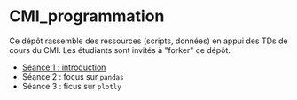 # CMI_programmation
Ce dépôt rassemble des ressources (scripts, données) en appui des TDs de cours du CMI. Les étudiants sont invités à "forker" ce dépôt.

* [Séance 1 : introduction](./Seance_1_introduction/)
* Séance 2 : focus sur `pandas`
* Séance 3 : ficus sur `plotly`

